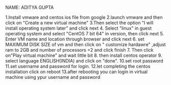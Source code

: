 NAME: ADITYA GUPTA

1.Install vmware and centos ios file from google
2.launch vmware and then click on "Create a new virtual machine"
3.Then select the option "I will install operating system later" and click next
4. Select "linux" in guest operating system and select "CentOS 7 bit 64" in version,  then click next
5. Enter VM name and location through browser and click next
6. set MAXIMUM DISK SIZE of vm and then click on " customize hardawre" ,adjust ram to 2GB and number of processors =2 and click finish
7. Then click on"Play virtual machine" and wait little bit
8. then install centos operator
9. select language ENGLISH(INDIA) and click on "done".
10.set root password 
11.set username and password for login.
12.let completing the centos installation click on reboot 
13.after rebooting you can login in virtual machine using ypur username and password 
